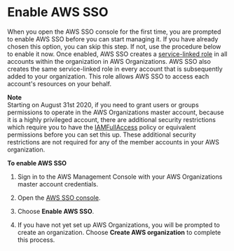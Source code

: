 # Enable AWS SSO<a name="step1"></a>

When you open the AWS SSO console for the first time, you are prompted to enable AWS SSO before you can start managing it\. If you have already chosen this option, you can skip this step\. If not, use the procedure below to enable it now\. Once enabled, AWS SSO creates a [service\-linked role](using-service-linked-roles.md) in all accounts within the organization in AWS Organizations\. AWS SSO also creates the same service\-linked role in every account that is subsequently added to your organization\. This role allows AWS SSO to access each account's resources on your behalf\. 

**Note**  
Starting on August 31st 2020, if you need to grant users or groups permissions to operate in the AWS Organizations master account, because it is a highly privileged account, there are additional security restrictions which require you to have the [IAMFullAccess](https://console.aws.amazon.com/iam/home#policies/arn:aws:iam::aws:policy/IAMFullAccess) policy or equivalent permissions before you can set this up\. These additional security restrictions are not required for any of the member accounts in your AWS organization\.

**To enable AWS SSO**

1. Sign in to the AWS Management Console with your AWS Organizations master account credentials\.

1. Open the [AWS SSO console](https://console.aws.amazon.com/singlesignon)\.

1. Choose **Enable AWS SSO**\.

1. If you have not yet set up AWS Organizations, you will be prompted to create an organization\. Choose **Create AWS organization** to complete this process\.